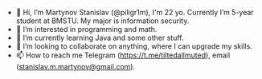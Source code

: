 - 👋 Hi, I’m Martynov Stanislav (@piligr1m), I'm 22 yo. Currently I’m 5-year student at BMSTU. My major is information security.
- 👀 I’m interested in programming and math.
- 🌱 I’m currently learning Java and some other stuff.
- 💞️ I’m looking to collaborate on anything, where I can upgrade my skills.
- 📫 How to reach me Telegram (https://t.me/tiltedallmuted), email (stanislav.m.martynov@gmail.com).

<!---
piligr1m/piligr1m is a ✨ special ✨ repository because its `README.md` (this file) appears on your GitHub profile.
You can click the Preview link to take a look at your changes.
--->
